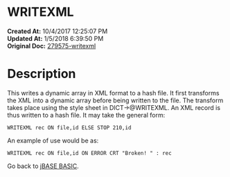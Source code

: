 # WRITEXML

**Created At:** 10/4/2017 12:25:07 PM  
**Updated At:** 1/5/2018 6:39:50 PM  
**Original Doc:** [279575-writexml](https://docs.jbase.com/36868-jbase-basic/279575-writexml)  


# Description

This writes a dynamic array in XML format to a hash file. It first transforms the XML into a dynamic array before being written to the file. The transform takes place using the style sheet in DICT-&gt;@WRITEXML. An XML record is thus written to a hash file. It may take the general form:

```
WRITEXML rec ON file,id ELSE STOP 210,id
```

An example of use would be as:

```
WRITEXML rec ON file,id ON ERROR CRT "Broken! " : rec
```



Go back to [jBASE BASIC](./../jbase-basic-programmers-reference-guide).
